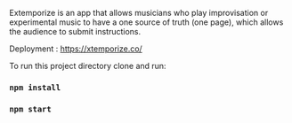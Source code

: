Extemporize is an app that allows musicians who play improvisation or experimental music to have a one source of truth (one page), which allows the audience to submit instructions.

Deployment : https://xtemporize.co/

To run this project directory clone and run:

### `npm install`
### `npm start`
